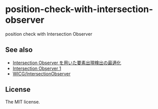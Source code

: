# position-check-with-intersection-observer

position check with Intersection Observer

## See also

- [Intersection Observer を用いた要素出現検出の最適化](https://blog.jxck.io/entries/2016-06-25/intersection-observer.html)
- [Intersection Observer 1](https://wicg.github.io/IntersectionObserver/)
- [WICG/IntersectionObserver](https://github.com/WICG/IntersectionObserver)

## License

The MIT license.
